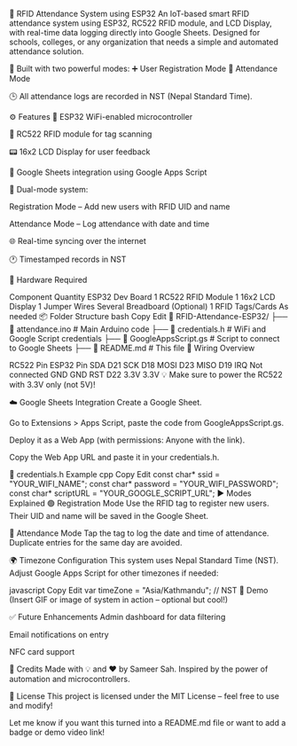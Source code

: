 🔐 RFID Attendance System using ESP32
An IoT-based smart RFID attendance system using ESP32, RC522 RFID module, and LCD Display, with real-time data logging directly into Google Sheets. Designed for schools, colleges, or any organization that needs a simple and automated attendance solution.

🚀 Built with two powerful modes:
➕ User Registration Mode
📅 Attendance Mode

🕒 All attendance logs are recorded in NST (Nepal Standard Time).

⚙️ Features
📲 ESP32 WiFi-enabled microcontroller

🪪 RC522 RFID module for tag scanning

📟 16x2 LCD Display for user feedback

📄 Google Sheets integration using Google Apps Script

🧠 Dual-mode system:

Registration Mode – Add new users with RFID UID and name

Attendance Mode – Log attendance with date and time

🌐 Real-time syncing over the internet

🕐 Timestamped records in NST

🧰 Hardware Required

Component	Quantity
ESP32 Dev Board	1
RC522 RFID Module	1
16x2 LCD Display	1
Jumper Wires	Several
Breadboard (Optional)	1
RFID Tags/Cards	As needed
📦 Folder Structure
bash
Copy
Edit
📁 RFID-Attendance-ESP32/
├── 📄 attendance.ino           # Main Arduino code
├── 📄 credentials.h            # WiFi and Google Script credentials
├── 📄 GoogleAppsScript.gs      # Script to connect to Google Sheets
├── 📄 README.md                # This file
🔌 Wiring Overview

RC522 Pin	ESP32 Pin
SDA	D21
SCK	D18
MOSI	D23
MISO	D19
IRQ	Not connected
GND	GND
RST	D22
3.3V	3.3V
💡 Make sure to power the RC522 with 3.3V only (not 5V)!

☁️ Google Sheets Integration
Create a Google Sheet.

Go to Extensions > Apps Script, paste the code from GoogleAppsScript.gs.

Deploy it as a Web App (with permissions: Anyone with the link).

Copy the Web App URL and paste it in your credentials.h.

🔐 credentials.h Example
cpp
Copy
Edit
const char* ssid = "YOUR_WIFI_NAME";
const char* password = "YOUR_WIFI_PASSWORD";
const char* scriptURL = "YOUR_GOOGLE_SCRIPT_URL";
▶️ Modes Explained
🟢 Registration Mode
Use the RFID tag to register new users. Their UID and name will be saved in the Google Sheet.

🔵 Attendance Mode
Tap the tag to log the date and time of attendance. Duplicate entries for the same day are avoided.

🌍 Timezone Configuration
This system uses Nepal Standard Time (NST). Adjust Google Apps Script for other timezones if needed:

javascript
Copy
Edit
var timeZone = "Asia/Kathmandu"; // NST
📸 Demo
(Insert GIF or image of system in action – optional but cool!)

✅ Future Enhancements
Admin dashboard for data filtering

Email notifications on entry

NFC card support

🧠 Credits
Made with 💡 and ❤️ by Sameer Sah.
Inspired by the power of automation and microcontrollers.

📜 License
This project is licensed under the MIT License – feel free to use and modify!

Let me know if you want this turned into a README.md file or want to add a badge or demo video link!

